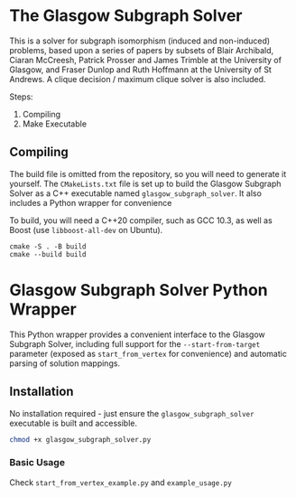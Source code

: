 The Glasgow Subgraph Solver
===========================

This is a solver for subgraph isomorphism (induced and non-induced) problems, based upon a series of
papers by subsets of Blair Archibald, Ciaran McCreesh, Patrick Prosser and James Trimble at the
University of Glasgow, and Fraser Dunlop and Ruth Hoffmann at the University of St Andrews. A clique
decision / maximum clique solver is also included.

Steps:
1. Compiling
2. Make Executable

Compiling
---------

The build file is omitted from the repository, so you will need to generate it yourself. The
`CMakeLists.txt` file is set up to build the Glasgow Subgraph Solver as a C++ executable named
`glasgow_subgraph_solver`. It also includes a Python wrapper for convenience

To build, you will need a C++20 compiler, such as GCC 10.3, as well as Boost (use
``libboost-all-dev`` on Ubuntu).

```shell
cmake -S . -B build
cmake --build build
```

# Glasgow Subgraph Solver Python Wrapper

This Python wrapper provides a convenient interface to the Glasgow Subgraph Solver, including full support for the `--start-from-target` parameter (exposed as `start_from_vertex` for convenience) and automatic parsing of solution mappings.

## Installation

No installation required - just ensure the `glasgow_subgraph_solver` executable is built and accessible.
```bash
chmod +x glasgow_subgraph_solver.py
```

### Basic Usage

Check `start_from_vertex_example.py` and `example_usage.py`
